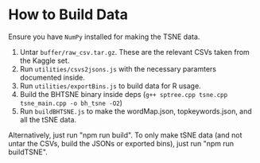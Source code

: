 # How to Build Data

Ensure you have `NumPy` installed for making the TSNE data.

1. Untar `buffer/raw_csv.tar.gz`. These are the relevant CSVs taken from the Kaggle set.
2. Run `utilities/csvs2jsons.js` with the necessary paramters documented inside.
3. Run `utilities/exportBins.js` to build data for R usage.
4. Build the BHTSNE binary inside deps (`g++ sptree.cpp tsne.cpp tsne_main.cpp -o bh_tsne -O2`)
5. Run `buildBHTSNE.js` to make the wordMap.json, topkeywords.json, and all the tSNE data.

Alternatively, just run "npm run build". To only make tSNE data (and not untar the CSVs, build the JSONs or exported bins), just run "npm run buildTSNE".